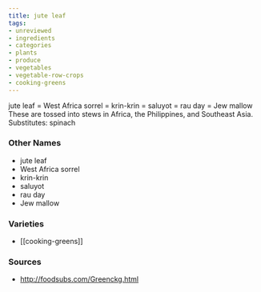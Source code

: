 ```yaml
---
title: jute leaf
tags:
- unreviewed
- ingredients
- categories
- plants
- produce
- vegetables
- vegetable-row-crops
- cooking-greens
---
```

jute leaf = West Africa sorrel = krin-krin = saluyot = rau day = Jew mallow These are tossed into stews in Africa, the Philippines, and Southeast Asia. Substitutes: spinach

### Other Names

* jute leaf
* West Africa sorrel
* krin-krin
* saluyot
* rau day
* Jew mallow

### Varieties

* [[cooking-greens]]

### Sources
* http://foodsubs.com/Greenckg.html
